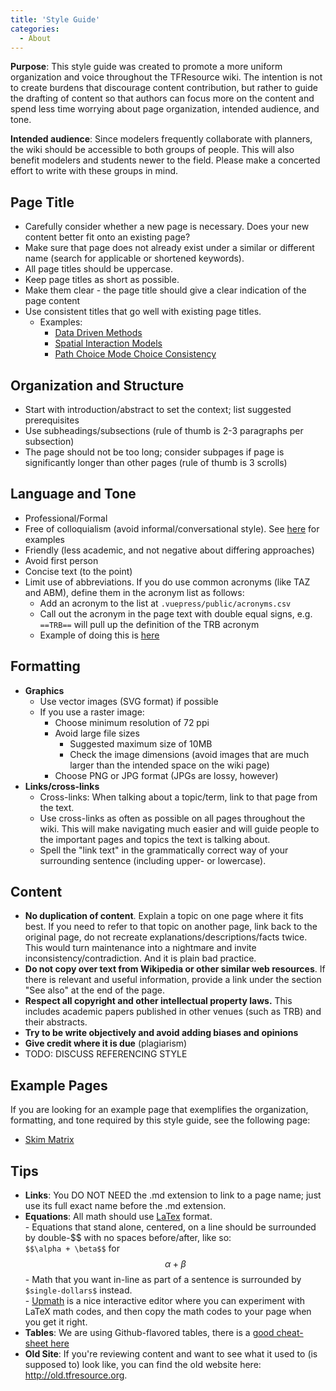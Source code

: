 ```yaml
---
title: 'Style Guide'
categories:
  - About
---
```


**Purpose**: This style guide was created to promote a more uniform organization and voice throughout the TFResource wiki. The intention is not to create burdens that discourage content contribution, but rather to guide the drafting of content so that authors can focus more on the content and spend less time worrying about page organization, intended audience, and tone. 

**Intended audience**: Since modelers frequently collaborate with planners, the wiki should be accessible to both groups of people. This will also benefit modelers and students newer to the field. Please make a concerted effort to write with these groups in mind.

## Page Title
- Carefully consider whether a new page is necessary. Does your new content better fit onto an existing page?
- Make sure that page does not already exist under a similar or different name (search for applicable or shortened keywords).
- All page titles should be uppercase. 
- Keep page titles as short as possible.
- Make them clear - the page title should give a clear indication of the page content
- Use consistent titles that go well with existing page titles. 
	- Examples:
		- [Data Driven Methods](https://tfresource.org/topics/Data_Driven_Methods.html)
		- [Spatial Interaction Models](https://tfresource.org/topics/Spatial_interaction_models.html)
		- [Path Choice Mode Choice Consistency](https://tfresource.org/topics/Path_Choice_Mode_choice_Consistency.html)

## Organization and Structure
- Start with introduction/abstract to set the context; list suggested prerequisites
- Use subheadings/subsections (rule of thumb is 2-3 paragraphs per subsection)
- The page should not be too long; consider subpages if page is significantly longer than other pages (rule of thumb is 3 scrolls)

## Language and Tone
- Professional/Formal
- Free of colloquialism (avoid informal/conversational style).  See [here](https://www.niu.edu/writingtutorial/style/formal-and-informal-style.shtml) for examples
- Friendly (less academic, and not negative about differing approaches)
- Avoid first person
- Concise text (to the point)
- Limit use of abbreviations. If you do use common acronyms (like TAZ and ABM), define them in the acronym list as follows:
	- Add an acronym to the list at `.vuepress/public/acronyms.csv`
	- Call out the acronym in the page text with double equal signs, e.g. `==TRB==` will pull up the definition of the TRB acronym
	- Example of doing this is [here](https://github.com/tfresource/website/commit/d49df8c41a169aa5c1841af6c2f0107a283796dc) 


## Formatting
- **Graphics**
	- Use vector images (SVG format) if possible
	- If you use a raster image:
		- Choose minimum resolution of 72 ppi
		- Avoid large file sizes
			- Suggested maximum size of 10MB
			- Check the image dimensions (avoid images that are much larger than the intended space on the wiki page)
		- Choose PNG or JPG format (JPGs are lossy, however)
- **Links/cross-links**
	- Cross-links: When talking about a topic/term, link to that page from the text. 
	- Use cross-links as often as possible on all pages throughout the wiki. This will make navigating much easier and will guide people to the important pages and topics the text is talking about.
	- Spell the "link text" in the grammatically correct way of your surrounding sentence (including upper- or lowercase). 

## Content
- **No duplication of content**. Explain a topic on one page where it fits best. If you need to refer to that topic on another page, link back to the original page, do not recreate explanations/descriptions/facts twice. This would turn maintenance into a nightmare and invite inconsistency/contradiction. And it is plain bad practice.
- **Do not copy over text from Wikipedia or other similar web resources**. If there is relevant and useful information, provide a link under the section "See also" at the end of the page.
- **Respect all copyright and other intellectual property laws.** This includes academic papers published in other venues (such as TRB) and their abstracts.
- **Try to be write objectively and avoid adding biases and opinions**
- **Give credit where it is due** (plagiarism)
- TODO: DISCUSS REFERENCING STYLE

## Example Pages
If you are looking for an example page that exemplifies the organization, formatting, and tone required by this style guide, see the following page:
- [Skim Matrix](https://tfresource.org/topics/Skim_Matrix.html )

## Tips 

 - **Links**:       You DO NOT NEED the .md extension to link to a page name; just use its full exact name before the .md extension.
 - **Equations**:   All math should use [LaTex](https://en.wikipedia.org/wiki/LaTeX) format.  
                 - Equations that stand alone, centered, on a line should be surrounded by double-\$\$ with no spaces before/after, like so:\
   `$$\alpha + \beta$$` for
$$\alpha + \beta$$
                 - Math that you want in-line as part of a sentence is surrounded by  `$single-dollars$`  instead.  
                 - [Upmath](https://upmath.me/) is a nice interactive editor where you can experiment with LaTeX math codes, and then copy the math codes to your page when you get it right.
 - **Tables**:      We are using Github-flavored tables, there is a [good cheat-sheet here](https://github.com/adam-p/markdown-here/wiki/Markdown-Cheatsheet#tables)
 - **Old Site**:    If you're reviewing content and want to see what it used to (is supposed to) look like, you can find the old website here: <http://old.tfresource.org>.   

